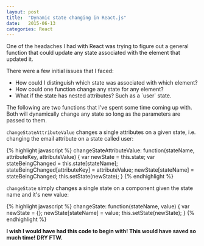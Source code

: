 ```yaml
---
layout: post
title:  "Dynamic state changing in React.js"
date:   2015-06-13
categories: React
---
```


One of the headaches I had with React was trying to figure out a general function that could update any state associated with the element that updated it.

There were a few initial issues that I faced:

<ul>
  <li>How could I distinguish which state was associated with which element?</li>
  <li>How could one function change any state for any element?</li>
  <li>What if the state has nested attributes? Such as a `user` state.</li>
</ul>

The following are two functions that I've spent some time coming up with. Both will dynamically change any state so long as the parameters are passed to them.

`changeStateAttributeValue` changes a single attributes on a given state, i.e. changing the email attribute on a state called user:

{% highlight javascript %}
changeStateAttributeValue: function(stateName, attributeKey, attributeValue) {
  var newState = this.state; 
  var stateBeingChanged = this.state[stateName];
  stateBeingChanged[attributeKey] = attributeValue;
  newState[stateName] = stateBeingChanged;
  this.setState(newState);
}
{% endhighlight %}
 

`changeState` simply changes a single state on a component given the state name and it's new value:

{% highlight javascript %}
changeState: function(stateName, value) {
  var newState = {};
  newState[stateName] = value;
  this.setState(newState);
}
{% endhighlight %}

<b>I wish I would have had this code to begin with! This would have saved so much time! DRY FTW.